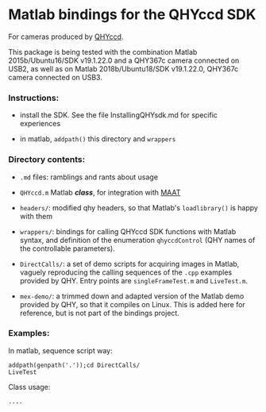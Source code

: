 Matlab bindings for the QHYccd SDK
==================================

For cameras produced by [QHYccd](https://www.qhyccd.com/).
 
This package is being tested with the combination
Matlab 2015b/Ubuntu16/SDK v19.1.22.0 and a QHY367c camera connected on USB2,
as well as on Matlab 2018b/Ubuntu18/SDK v19.1.22.0, QHY367c camera connected on USB3.

### Instructions:

+ install the SDK. See the file InstallingQHYsdk.md for specific experiences

+ in matlab, `addpath()` this directory and `wrappers`

### Directory contents:

+  `.md` files: ramblings and rants about usage

+  `QHYccd.m` Matlab ***class***, for integration with [MAAT](https://webhome.weizmann.ac.il/home/eofek/matlab/index.html)

+ `headers/`: modified qhy headers, so that Matlab's `loadlibrary()` is happy with them

+ `wrappers/`: bindings for calling QHYccd SDK functions with Matlab syntax, and definition
   of the enumeration `qhyccdControl` (QHY names of the controllable parameters).

+ `DirectCalls/`: a set of demo scripts for acquiring images in Matlab, vaguely reproducing the
   calling sequences of the `.cpp` examples provided by QHY. Entry points are
   `singleFrameTest.m` and `LiveTest.m`.

+ `mex-demo/`: a trimmed down and adapted version of the Matlab demo provided by QHY,
  so that it compiles on Linux. This is added here for reference, but is not part of the bindings
  project.

### Examples:

In matlab, sequence script way:

    addpath(genpath('.'));cd DirectCalls/
    LiveTest

Class usage:

    ....